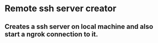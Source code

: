 # Remote ssh server creator
## Creates a ssh server on local machine and also start a ngrok connection to it.
